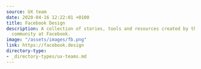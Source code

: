 ```yaml
---
source: UX team
date: 2020-04-16 12:22:01 +0100
title: Facebook Design
description: A collection of stories, tools and resources created by the global Design
  community at Facebook.
image: "/assets/images/fb.png"
link: https://facebook.design
directory-type: 
- _directory-types/ux-teams.md
---
```

